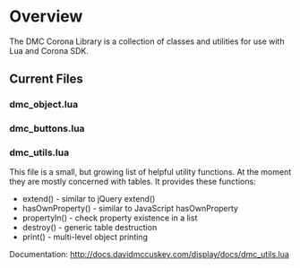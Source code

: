 # Overview #

The DMC Corona Library is a collection of classes and utilities for use with Lua and Corona SDK.

## Current Files ##


### dmc_object.lua ###


### dmc_buttons.lua ###


### dmc_utils.lua ###

This file is a small, but growing list of helpful utility functions. At the moment they are mostly concerned with tables.
It provides these functions:

* extend() - similar to jQuery extend()
* hasOwnProperty() - similar to JavaScript hasOwnProperty
* propertyIn() - check property existence in a list
* destroy() - generic table destruction
* print() - multi-level object printing

Documentation: http://docs.davidmccuskey.com/display/docs/dmc_utils.lua